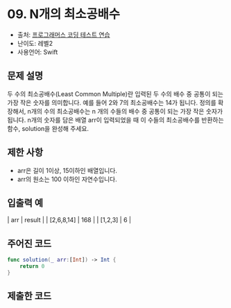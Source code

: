 # 09. N개의 최소공배수

- 출처: [프로그래머스 코딩 테스트 연습](https://programmers.co.kr/learn/challenges)
- 난이도: 레벨2
- 사용언어: Swift



## 문제 설명  

두 수의 최소공배수(Least Common Multiple)란 입력된 두 수의 배수 중 공통이 되는 가장 작은 숫자를 의미합니다. 예를 들어 2와 7의 최소공배수는 14가 됩니다. 정의를 확장해서, n개의 수의 최소공배수는 n 개의 수들의 배수 중 공통이 되는 가장 작은 숫자가 됩니다. n개의 숫자를 담은 배열 arr이 입력되었을 때 이 수들의 최소공배수를 반환하는 함수, solution을 완성해 주세요.



## 제한 사항    

- arr은 길이 1이상, 15이하인 배열입니다.
- arr의 원소는 100 이하인 자연수입니다.



## 입출력 예  

| arr        | result |
| [2,6,8,14] | 168    |
| [1,2,3]    | 6      |



## 주어진 코드  

~~~swift
func solution(_ arr:[Int]) -> Int {
    return 0
}
~~~



## 제출한 코드  

~~~swift

~~~
